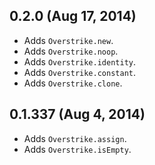 ## 0.2.0 (Aug 17, 2014)
- Adds `Overstrike.new`.
- Adds `Overstrike.noop`.
- Adds `Overstrike.identity`.
- Adds `Overstrike.constant`.
- Adds `Overstrike.clone`.

## 0.1.337 (Aug 4, 2014)
- Adds `Overstrike.assign`.
- Adds `Overstrike.isEmpty`.
